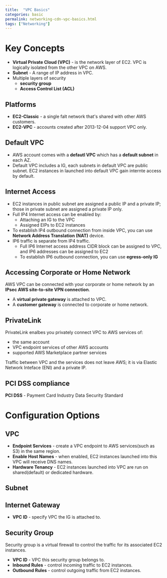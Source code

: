 ```yaml
---
title:  "VPC Basics"
categories: basic
permalink: networking-cdn-vpc-basics.html
tags: ["Networking"]
---
```


# Key Concepts
* **Virtual Private Cloud (VPC)** - is the network layer of EC2. VPC is logically isolated from the other VPC on AWS. 
* **Subnet** - A range of IP address in VPC.
* Multiple layers of security
    * **security group**
    * **Access Control List (ACL)**

## Platforms
* **EC2-Classic** - a single falt network that's shared with other AWS customers.
* **EC2-VPC** - accounts created after 2013-12-04 support VPC only.

## Default VPC
* AWS account comes with a **defautl VPC** which has a **default subnet** in each AZ. 
* Default VPC includes a IG, each subnets in default VPC are public subnet. EC2 instances in launched into default VPC gain 
internte access by default.  

## Internet Access
* EC2 instances in public subnet are assigned a public IP and a private IP; those in private subnet are assigned a private IP only. 
* Full IP4 Internet access can be enabled by:
    * Attaching an IG to the VPC
    * Assigned EIPs to EC2 instances 
* To establish IP4 outbound connection from inside VPC, you can use **Network Address Translation (NAT)** device.
* IP6 traffic is separate from IP4 traffic.
    * Full IP6 Internet access address CIDR block can be assigned to VPC, and IP6 addresses can be assigned to EC2
    * To establish IP6 outbound connection, you can use **egress-only IG**
    
## Accessing Corporate or Home Network
AWS VPC can be connected with your corporate or home network by an **IPsec AWS site-to-site VPN connection**.
* A **virtual private gateway** is attached to VPC.
* A **customer gateway** is connected to corporate or home network.

## PrivateLink
PrivateLink enalbes you privately connect VPC to AWS services of:
* the same account
* VPC endpoint services of other AWS accounts
* supported AWS Marketplace partner services

Traffic between VPC and the services does not leave AWS; it is via Elastic Network Inteface (ENI) and a private IP.

## PCI DSS compliance 
**PCI DSS** - Payment Card Industry Data Security Standard

# Configuration Options
## VPC
* **Endpoint Services** - create a VPC endpoint to AWS services(such as S3) in the same region.
* **Enable Host Names** - when enabled, EC2 instances launched into this VPC will receive DNS names.
* **Hardware Tenancy** - EC2 instances launched into VPC are run on shared(default) or dedicated hardware. 

## Subnet

## Internet Gateway
* **VPC ID** - specify VPC the IG is attached to.

## Security Group
Security group is a virtual firewall to control the traffic for its associated EC2 instances.
* **VPC ID** - VPC this security group belongs to.
* **Inbound Rules** - control incoming traffic to EC2 instances.
* **Outbound Rules** - control outgoing traffic from EC2 instances.
